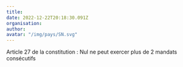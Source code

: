 ```yaml
---
title: 
date: 2022-12-22T20:18:30.091Z
organisation: 
author: 
avatar: "/img/pays/SN.svg"
---
```


Article 27 de la constitution : Nul ne peut exercer plus de 2 mandats consécutifs